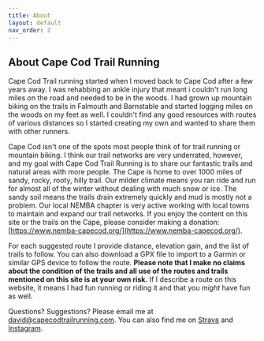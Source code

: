 ```yaml
---
title: About
layout: default
nav_order: 2
---
```

## About Cape Cod Trail Running

Cape Cod Trail running started when I moved back to Cape Cod after a few years away. I was rehabbing an ankle injury that meant i couldn't run long miles on the road and needed to be in the woods. I had grown up mountain biking on the trails in Falmouth and Barnstable and started logging miles on the woods on my feet as well. I couldn't find any good resources with routes of various distances so I started creating my own and wanted to share them with other runners.

Cape Cod isn't one of the spots most people think of for trail running or mountain biking. I think our trail networks are very underrated, however, and my goal with Cape Cod Trail Running is to share our fantastic trails and natural areas with more people. The Cape is home to over 1000 miles of sandy, rocky, rooty, hilly trail. Our milder climate means you ran ride and run for almost all of the winter without dealing with much snow or ice. The sandy soil means the trails drain extremely quickly and mud is mostly not a problem. Our local NEMBA chapter is very active working with local towns to maintain and expand our trail networks. If you enjoy the content on this site or the trails on the Cape, please consider making a donation: [https://www.nemba-capecod.org/](https://www.nemba-capecod.org/).

For each suggested route I provide distance, elevation gain, and the list of trails to follow. You can also download a GPX file to import to a Garmin or similar GPS device to follow the route. **Please note that I make no claims about the condition of the trails and all use of the routes and trails mentioned on this site is at your own risk.** If I describe a route on this website, it means I had fun running or riding it and that you _might_ have fun as well.

Questions? Suggestions? Please email me at david@capecodtrailrunning.com. You can also find me on [Strava](https://www.strava.com/athletes/1007355) and [Instagram](https://www.instagram.com/frigidlight/).